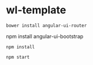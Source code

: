 # wl-template

```
bower install angular-ui-router

```
npm install angular-ui-bootstrap

```
npm install

```

```
npm start

```